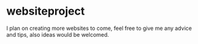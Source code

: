 # websiteproject

I plan on creating more websites to come, feel free to give me any advice and tips, also ideas would be welcomed.

